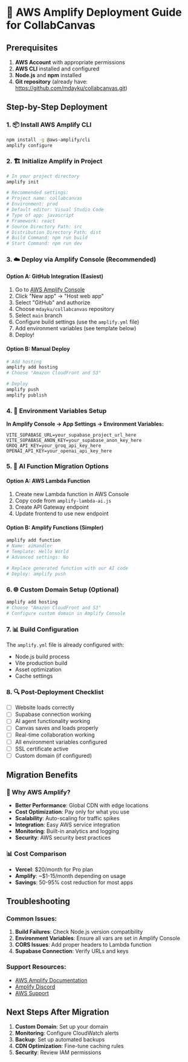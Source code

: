 # 🚀 AWS Amplify Deployment Guide for CollabCanvas

## Prerequisites
1. **AWS Account** with appropriate permissions
2. **AWS CLI** installed and configured
3. **Node.js** and **npm** installed
4. **Git repository** (already have: https://github.com/mdayku/collabcanvas.git)

## Step-by-Step Deployment

### 1. 📦 Install AWS Amplify CLI
```bash
npm install -g @aws-amplify/cli
amplify configure
```

### 2. 🏗️ Initialize Amplify in Project
```bash
# In your project directory
amplify init

# Recommended settings:
# Project name: collabcanvas
# Environment: prod
# Default editor: Visual Studio Code
# Type of app: javascript
# Framework: react
# Source Directory Path: src
# Distribution Directory Path: dist
# Build Command: npm run build
# Start Command: npm run dev
```

### 3. ☁️ Deploy via Amplify Console (Recommended)

#### Option A: GitHub Integration (Easiest)
1. Go to [AWS Amplify Console](https://console.aws.amazon.com/amplify/)
2. Click "New app" → "Host web app"
3. Select "GitHub" and authorize
4. Choose `mdayku/collabcanvas` repository
5. Select `main` branch
6. Configure build settings (use the `amplify.yml` file)
7. Add environment variables (see template below)
8. Deploy!

#### Option B: Manual Deploy
```bash
# Add hosting
amplify add hosting
# Choose "Amazon CloudFront and S3"

# Deploy
amplify push
amplify publish
```

### 4. 🔧 Environment Variables Setup

**In Amplify Console → App Settings → Environment Variables:**

```
VITE_SUPABASE_URL=your_supabase_project_url_here
VITE_SUPABASE_ANON_KEY=your_supabase_anon_key_here
GROQ_API_KEY=your_groq_api_key_here
OPENAI_API_KEY=your_openai_api_key_here
```

### 5. 🔄 AI Function Migration Options

#### Option A: AWS Lambda Function
1. Create new Lambda function in AWS Console
2. Copy code from `amplify-lambda-ai.js`
3. Create API Gateway endpoint
4. Update frontend to use new endpoint

#### Option B: Amplify Functions (Simpler)
```bash
amplify add function
# Name: aiHandler
# Template: Hello World
# Advanced settings: No

# Replace generated function with our AI code
# Deploy: amplify push
```

### 6. 🌐 Custom Domain Setup (Optional)
```bash
amplify add hosting
# Choose "Amazon CloudFront and S3"
# Configure custom domain in Amplify Console
```

### 7. 📊 Build Configuration

The `amplify.yml` file is already configured with:
- Node.js build process
- Vite production build
- Asset optimization
- Cache settings

### 8. 🔍 Post-Deployment Checklist

- [ ] Website loads correctly
- [ ] Supabase connection working
- [ ] AI agent functionality working  
- [ ] Canvas saves and loads properly
- [ ] Real-time collaboration working
- [ ] All environment variables configured
- [ ] SSL certificate active
- [ ] Custom domain (if configured)

## Migration Benefits

### 🎯 Why AWS Amplify?
- **Better Performance**: Global CDN with edge locations
- **Cost Optimization**: Pay only for what you use
- **Scalability**: Auto-scaling for traffic spikes
- **Integration**: Easy AWS service integration
- **Monitoring**: Built-in analytics and logging
- **Security**: AWS security best practices

### 📊 Cost Comparison
- **Vercel**: $20/month for Pro plan
- **Amplify**: ~$1-15/month depending on usage
- **Savings**: 50-95% cost reduction for most apps

## Troubleshooting

### Common Issues:
1. **Build Failures**: Check Node.js version compatibility
2. **Environment Variables**: Ensure all vars are set in Amplify Console
3. **CORS Issues**: Add proper headers to Lambda function
4. **Supabase Connection**: Verify URLs and keys

### Support Resources:
- [AWS Amplify Documentation](https://docs.amplify.aws)
- [Amplify Discord](https://discord.gg/amplify)
- [AWS Support](https://console.aws.amazon.com/support/)

## Next Steps After Migration

1. **Custom Domain**: Set up your domain
2. **Monitoring**: Configure CloudWatch alerts
3. **Backup**: Set up automated backups
4. **CDN Optimization**: Fine-tune caching rules
5. **Security**: Review IAM permissions
